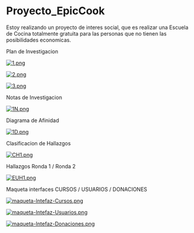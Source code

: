 # Proyecto_EpicCook
Estoy realizando un proyecto de interes social, que es realizar una Escuela de Cocina totalmente gratuita para las personas que no tienen las posibilidades economicas.

Plan de Investigacion

[![1.png](https://i.postimg.cc/vHy2s1PN/1.png)](https://postimg.cc/BthB5vfT)

[![2.png](https://i.postimg.cc/FKhhkssW/2.png)](https://postimg.cc/k2Y0kCSK)

[![3.png](https://i.postimg.cc/5ttNk2dH/3.png)](https://postimg.cc/3kPTk7w7)

Notas de Investigacion

[![1N.png](https://i.postimg.cc/c4x9CX2N/1N.png)](https://postimg.cc/z3QSPSqd)

Diagrama de Afinidad

[![1D.png](https://i.postimg.cc/wvz5PBdd/1D.png)](https://postimg.cc/gwM6LmJM)

Clasificacion de Hallazgos

[![CH1.png](https://i.postimg.cc/4dcmtDL2/CH1.png)](https://postimg.cc/CBFhpQVb)

Hallazgos Ronda 1 / Ronda 2

[![EUH1.png](https://i.postimg.cc/xCG99nFQ/EUH1.png)](https://postimg.cc/DJz9gkTp)

Maqueta interfaces  CURSOS / USUARIOS / DONACIONES

[![maqueta-Intefaz-Cursos.png](https://i.postimg.cc/rmcLy1ND/maqueta-Intefaz-Cursos.png)](https://postimg.cc/p90Sqn7v)

[![maqueta-Intefaz-Usuarios.png](https://i.postimg.cc/Px6FGY3s/maqueta-Intefaz-Usuarios.png)](https://postimg.cc/FdLx3dXD)

[![maqueta-Intefaz-Donaciones.png](https://i.postimg.cc/7ZMFsGkD/maqueta-Intefaz-Donaciones.png)](https://postimg.cc/NKFCL0FP)
